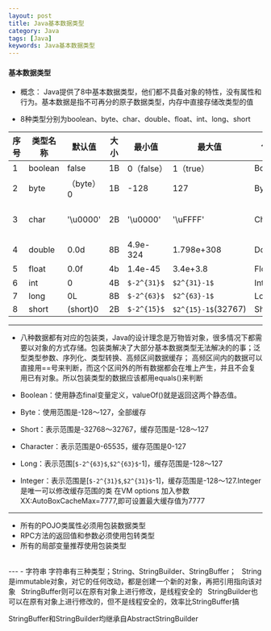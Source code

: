 ```yaml
---
layout: post
title: Java基本数据类型
category: Java
tags: [Java]
keywords: Java基本数据类型
---
```

#### 基本数据类型
-  概念：
    Java提供了8中基本数据类型，他们都不具备对象的特性，没有属性和行为。基本数据是指不可再分的原子数据类型，内存中直接存储改类型的值

-    8种类型分别为boolean、byte、char、double、float、int、long、short
    

序号| 类型名称 | 默认值 | 大小 | 最小值 | 最大值 | 包装类 | 缓存区间
---|---|---|---|---|---|---|---|
 1 | boolean | false | 1B | 0（false）| 1（true）| Boolean | 无
 2 | byte | （byte）0 | 1B | -128 | 127 | Byte | -128～127
 3 | char | '\u0000' | 2B | '\u0000' | '\uFFFF' | Character | （char）0～（char）127
 4 | double | 0.0d | 8B | 4.9e-324 | 1.798e+308 | Double | 无
 5 | float | 0.0f | 4b | 1.4e-45 | 3.4e+3.8 | Float | 无
 6 | int | 0 | 4B | `$-2^{31}$` | `$2^{31}-1$` | Integer | -128~127
 7 | long | 0L | 8B | `$-2^{63}$` | `$2^{63}-1$` | Long | -128~127
 8 | short | (short)0 | 2B | `$-2^{15}$` | `$2^{15}-1$`(32767) | Short | -128~127  
 
---
- 八种数据都有对应的包装类，Java的设计理念是万物皆对象，很多情况下都需要以对象的方式存储。包装类解决了大部分基本数据类型无法解决的的事；泛型类型参数、序列化、类型转换、高频区间数据缓存；
    高频区间内的数据可以直接用==号来判断，而这个区间外的所有数据都会在堆上产生，并且不会复用已有对象。所以包装类型的数据应该都用equals()来判断

- Boolean：使用静态final变量定义，valueOf()就是返回这两个静态值。  
- Byte：使用范围是-128～127，全部缓存  
- Short：表示范围是-32768～32767，缓存范围是-128～127  
- Character：表示范围是0-65535，缓存范围是0-127  
- Long：表示范围[`$-2^{63}$`,`$2^{63}$`-1]，缓存范围是-128～127  
- Integer：表示范围是[`$-2^{31}$`,`$2^{31}$`-1]，缓存范围是-128～127.Integer是唯一可以修改缓存范围的类 在VM options 加入参数 XX:AutoBoxCacheMax=7777,即可设置最大缓存值为7777    

---
- 所有的POJO类属性必须用包装数据类型
- RPC方法的返回值和参数必须使用包转类型
- 所有的局部变量推荐使用包装类型  
</br>
---
- 字符串
    字符串有三种类型；String、StringBuilder、StringBuffer；  
    &ensp;String是immutable对象，对它的任何改动，都是创建一个新的对象，再把引用指向该对象  
    &ensp;StringBuffer则可以在原有对象上进行修改，是线程安全的  
    &ensp;StringBuilder也可以在原有对象上进行修改的，但不是线程安全的，效率比StringBuffer搞

StringBuffer和StringBuilder均继承自AbstractStringBuilder








